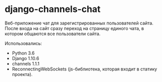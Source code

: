 # django-channels-chat
Веб-приложение чат для зарегистрированных пользователей сайта. После входа на сайт сразу переход на страницу единого чата, в котором общаются все пользователи сайта.

Использовались: 
- Python 3.6
- Django 1.10.6
- channels 1.1.1
- ReconnectingWebSockets (js-библиотека, которая входит в статику проекта).
